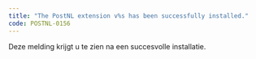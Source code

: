 ```yaml
---
title: "The PostNL extension v%s has been successfully installed."
code: POSTNL-0156
---
```


<div class="columnLayout single" data-layout="single">
<div class="cell normal" data-type="normal">
<div class="innerCell">
<p>Deze melding krijgt u te zien na een succesvolle installatie.</p></div>
</div>
</div>